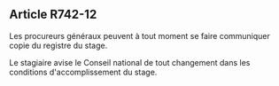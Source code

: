 Article R742-12
----
Les procureurs généraux peuvent à tout moment se faire communiquer copie du
registre du stage.

Le stagiaire avise le Conseil national de tout changement dans les conditions
d'accomplissement du stage.
